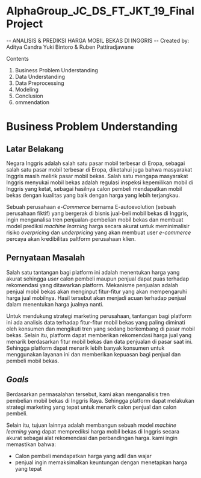 # AlphaGroup_JC_DS_FT_JKT_19_FinalProject
-- ANALISIS & PREDIKSI HARGA MOBIL BEKAS DI INGGRIS --
Created by: Aditya Candra Yuki Bintoro & Ruben Pattiradjawane

Contents

1. Business Problem Understanding
2. Data Understanding
3. Data Preprocessing
4. Modeling
5. Conclusion
6. ommendation

# **Business Problem Understanding**


## **Latar Belakang**

Negara Inggris adalah salah satu pasar mobil terbesar di Eropa, sebagai salah satu pasar mobil terbesar di Eropa, diketahui juga bahwa masyarakat Inggris masih melirik pasar mobil bekas. Salah satu mengapa masyarakat Inggris menyukai mobil bekas adalah regulasi inspeksi kepemilikan mobil di Inggris yang ketat, sebagai hasilnya calon pembeli mendapatkan mobil bekas dengan kualitas yang baik dengan harga yang lebih terjangkau. 

Sebuah perusahaan *e-Commerce* bernama E-autoevolution (sebuah perusahaan fiktif) yang bergerak di bisnis jual-beli mobil bekas di Inggris, ingin menganalisa tren penjualan-pembelian mobil bekas dan membuat model prediksi *machine learning* harga secara akurat untuk meminimalisir risiko *overpricing* dan *underpricing* yang akan membuat user *e-commerce* percaya akan kredibilitas paltform perusahaan klien. 



## **Pernyataan Masalah**
Salah satu tantangan bagi platform ini adalah menentukan harga yang akurat sehingga *user* calon pembeli maupun penjual dapat puas terhadap rekomendasi yang ditawarkan platform. Mekanisme penjualan adalah penjual mobil bekas akan menginput fitur-fitur yang akan mempengaruhi harga jual mobilnya. Hasil tersebut akan menjadi acuan terhadap penjual dalam menentukan harga jualnya nanti.   

Untuk mendukung strategi marketing perusahaan, tantangan bagi platform ini ada analisis data terhadap fitur-fitur mobil bekas yang paling diminati oleh konsumen dan mengikuti tren yang sedang berkembang di pasar mobil bekas. Selain itu, platform dapat memberikan rekomendasi harga jual yang menarik berdasarkan fitur mobil bekas dan data penjualan di pasar saat ini. Sehingga platform dapat menarik lebih banyak konsumen untuk menggunakan layanan ini dan memberikan kepuasan bagi penjual dan pembeli mobil bekas.


## ***Goals*** 
Berdasarkan permasalahan tersebut, kami akan menganalisis tren pembelian mobil bekas di Inggris Raya. Sehingga platform dapat melakukan strategi marketing yang tepat untuk menarik calon penjual dan calon pembeli.

Selain itu, tujuan lainnya adalah membangun sebuah model *machine learning*  yang dapat memprediksi harga mobil bekas di Inggris secara akurat sebagai alat rekomendasi dan perbandingan harga.
kami ingin memastikan bahwa:
- Calon pembeli mendapatkan harga yang adil dan wajar
- penjual ingin memaksimalkan keuntungan dengan menetapkan harga yang tepat

